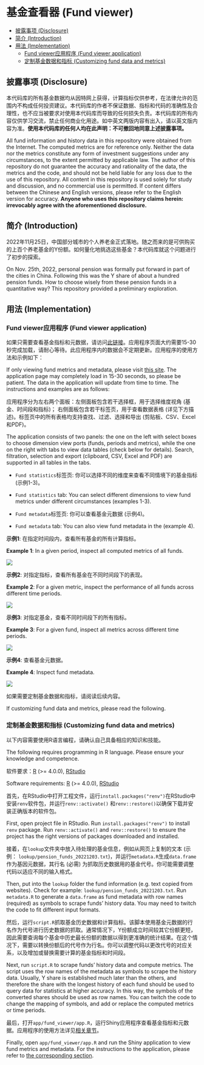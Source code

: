基金查看器 (Fund viewer)
================

- <a href="#披露事项-disclosure" id="toc-披露事项-disclosure">披露事项
  (Disclosure)</a>
- <a href="#简介-introduction" id="toc-简介-introduction">简介
  (Introduction)</a>
- <a href="#用法-implementation" id="toc-用法-implementation">用法
  (Implementation)</a>
  - <a href="#fund-viewer应用程序-fund-viewer-application"
    id="toc-fund-viewer应用程序-fund-viewer-application">Fund viewer应用程序
    (Fund viewer application)</a>
  - <a href="#定制基金数据和指标-customizing-fund-data-and-metrics"
    id="toc-定制基金数据和指标-customizing-fund-data-and-metrics">定制基金数据和指标
    (Customizing fund data and metrics)</a>

## 披露事项 (Disclosure)

本代码库的所有基金数据均从因特网上获得，计算指标仅供参考，在法律允许的范围内不构成任何投资建议。本代码库的作者不保证数据、指标和代码的准确性及合理性，也不应当被要求对使用本代码库而导致的任何损失负责。本代码库的所有内容仅供学习交流，禁止任何商业化用途。如中英文两版内容有出入，请以英文版内容为准。**使用本代码库的任何人均在此声明：不可撤回地同意上述披露事项。**

All fund information and history data in this repository were obtained
from the Internet. The computed metrics are for reference only. Neither
the data nor the metrics constitute any form of investment suggestions
under any circumstances, to the extent permitted by applicable law. The
author of this repository do not guarantee the accuracy and rationality
of the data, the metrics and the code, and should not be held liable for
any loss due to the use of this repository. All content in this
repository is used solely for study and discussion, and no commercial
use is permitted. If content differs between the Chinese and English
versions, please refer to the English version for accuracy. **Anyone who
uses this repository claims herein: irrevocably agree with the
aforementioned disclosure.**

## 简介 (Introduction)

2022年11月25日，中国部分城市的个人养老金正式落地。随之而来的是可供购买的上百个养老基金的Y份额。如何量化地挑选这些基金？本代码库就这个问题进行了初步的探索。

On Nov. 25th, 2022, personal pension was formally put forward in part of
the cities in China. Following this was the Y share of about a hundred
pension funds. How to choose wisely from these pension funds in a
quantitative way? This repository provided a preliminary exploration.

## 用法 (Implementation)

### Fund viewer应用程序 (Fund viewer application)

如果只需要查看基金指标和元数据，请访问[此链接](https://zxr6.shinyapps.io/fund_viewer/)。应用程序页面大约需要15-30秒完成加载，请耐心等待。此应用程序内的数据会不定期更新。应用程序的使用方法和示例如下：

If only viewing fund metrics and metadata, please visit [this
site](https://zxr6.shinyapps.io/fund_viewer/). The application page may
completely load in 15-30 seconds, so please be patient. The data in the
application will update from time to time. The instructions and examples
are as follows:

应用程序分为左右两个面板：左侧面板包含若干选择框，用于选择维度视角
(基金、时间段和指标)； 右侧面板包含若干标签页，用于查看数据表格
(详见下方描述)。标签页中的所有表格均支持查找、过滤、选择和导出
(剪贴板、CSV、Excel和PDF)。

The application consists of two panels: the one on the left with select
boxes to choose dimension view ports (funds, periods and metrics), while
the one on the right with tabs to view data tables (check below for
details). Search, filtration, selection and export (clipboard, CSV,
Excel and PDF) are supported in all tables in the tabs.

- `Fund statistics`标签页:
  你可以选择不同的维度来查看不同情境下的基金指标 (示例1-3)。

- `Fund statistics` tab: You can select different dimensions to view
  fund metrics under different circumstances (examples 1-3).

- `Fund metadata`标签页: 你可以查看基金元数据 (示例4)。

- `Fund metadata` tab: You can also view fund metadata in the (example
  4).

**示例1**: 在指定时间段内，查看所有基金的所有计算指标。

**Example 1**: In a given period, inspect all computed metrics of all
funds.

![](app/fund_viewer/screenshots/screenshot_stat_period.png)<!-- -->

**示例2**: 对指定指标，查看所有基金在不同时间段下的表现。

**Example 2**: For a given metric, inspect the performance of all funds
across different time periods.

![](app/fund_viewer/screenshots/screenshot_stat_metric.png)<!-- -->

**示例3**: 对指定基金，查看不同时间段下的所有指标。

**Example 3**: For a given fund, inspect all metrics across different
time periods.

![](app/fund_viewer/screenshots/screenshot_stat_fund.png)<!-- -->

**示例4**: 查看基金元数据。

**Example 4**: Inspect fund metadata.

![](app/fund_viewer/screenshots/screenshot_metadata.png)<!-- -->

如果需要定制基金数据和指标，请阅读后续内容。

If customizing fund data and metrics, please read the following.

### 定制基金数据和指标 (Customizing fund data and metrics)

以下内容需要使用R语言编程，请确认自己具备相应的知识和技能。

The following requires programming in R language. Please ensure your
knowledge and competence.

软件要求：[R](https://cloud.r-project.org/) (\>= 4.0.0),
[RStudio](https://rstudio.com/products/rstudio/download/)

Software requirements: [R](https://cloud.r-project.org/) (\>= 4.0.0),
[RStudio](https://rstudio.com/products/rstudio/download/)

首先，在RStudio中打开工程文件，运行`install.packages("renv")`在RStudio中安装`renv`软件包，并运行`renv::activate()`
和`renv::restore()`以确保下载并安装正确版本的软件包。

First, open project file in RStudio. Run `install.packages("renv")` to
install `renv` package. Run `renv::activate()` and `renv::restore()` to
ensure the project has the right versions of packages downloaded and
installed.

接着，在`lookup`文件夹中放入待处理的基金信息，例如从网页上复制的文本
(示例：
`lookup/pension_funds_20221203.txt`)，并运行`metadata.R`生成`data.frame`作为基因元数据，其行名
(必需)
为抓取历史数据用的基金代号。你可能需要调整代码以适应不同的输入格式。

Then, put into the `lookup` folder the fund information (e.g. text
copied from websites). Check for example:
`lookup/pension_funds_20221203.txt`. Run `metadata.R` to generate a
`data.frame` as fund metadata with row names (required) as symbols to
scrape funds’ history data. You may need to twitch the code to fit
different input formats.

然后，运行`script.R`抓取基金历史数据和计算指标。该脚本使用基金元数据的行名作为代号进行历史数据的抓取。通常情况下，Y份额成立时间较其它份额更短，因此需要查询每个基金中历史最长份额的数据以得到更准确的统计结果。在这个情况下，需要以转换份额后的代号作为行名。你可以调整代码以更改代号的对应关系，以及增加或替换需要计算的基金指标和时间段。

Next, run `script.R` to scrape funds’ history data and compute metrics.
The script uses the row names of the metadata as symbols to scrape the
history data. Usually, Y share is established much later than the
others, and therefore the share with the longest history of each fund
should be used to query data for statistics at higher accuracy. In this
way, the symbols of the converted shares should be used as row names.
You can twitch the code to change the mapping of symbols, and add or
replace the computed metrics or time periods.

最后，打开`app/fund_viewer/app.R`，运行Shiny应用程序查看基金指标和元数据。应用程序的使用方法详见[相关章节](#fund-viewer应用程序-fund-viewer-application)。

Finally, open `app/fund_viewer/app.R` and run the Shiny application to
view fund metrics and metadata. For the instructions to the application,
please refer to [the corresponding
section](#fund-viewer应用程序-fund-viewer-application).
